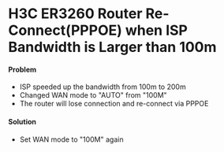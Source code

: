 # H3C ER3260 Router Re-Connect(PPPOE) when ISP Bandwidth is Larger than 100m

#### Problem
* ISP speeded up the bandwidth from 100m to 200m
* Changed WAN mode to "AUTO" from "100M"
* The router will lose connection and re-connect via PPPOE

#### Solution
* Set WAN mode to "100M" again

